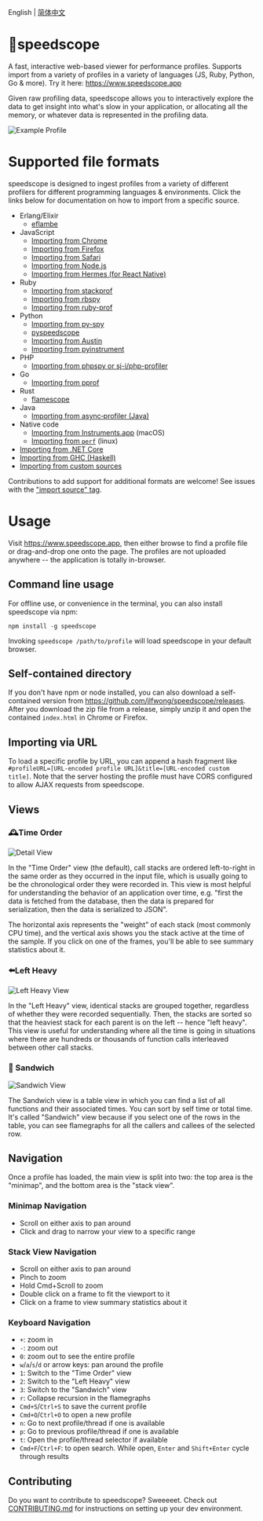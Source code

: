 English | [简体中文](./README-zh_CN.md)
# 🔬speedscope 
A fast, interactive web-based viewer for performance profiles. Supports import from a variety of profiles in a variety of languages (JS, Ruby, Python, Go & more). Try it here: https://www.speedscope.app

Given raw profiling data, speedscope allows you to interactively explore the data to get insight into what's slow in your application, or allocating all the memory, or whatever data is represented in the profiling data.

![Example Profile](https://user-images.githubusercontent.com/150329/40900669-86eced80-6781-11e8-92c1-dc667b651e72.gif)

[0]: https://en.wikipedia.org/wiki/Profiling_(computer_programming)#Statistical_profilers
[1]: https://github.com/brendangregg/FlameGraph

# Supported file formats

speedscope is designed to ingest profiles from a variety of different profilers for different programming languages & environments. Click the links below for documentation on how to import from a specific source.

- Erlang/Elixir
  - [eflambe](https://github.com/Stratus3D/eflambe)
- JavaScript
  - [Importing from Chrome](https://github.com/jlfwong/speedscope/wiki/Importing-from-Chrome)
  - [Importing from Firefox](https://github.com/jlfwong/speedscope/wiki/Importing-from-Firefox)
  - [Importing from Safari](https://github.com/jlfwong/speedscope/wiki/Importing-from-Safari)
  - [Importing from Node.js](https://github.com/jlfwong/speedscope/wiki/Importing-from-Node.js)
  - [Importing from Hermes (for React Native)](https://github.com/jlfwong/speedscope/wiki/Importing-from-Hermes)
- Ruby
  - [Importing from stackprof](https://github.com/jlfwong/speedscope/wiki/Importing-from-stackprof-(ruby))
  - [Importing from rbspy](https://github.com/jlfwong/speedscope/wiki/Importing-from-rbspy-(ruby))
  - [Importing from ruby-prof](https://github.com/jlfwong/speedscope/wiki/Importing-from-ruby-prof)
- Python
  - [Importing from py-spy](https://github.com/jlfwong/speedscope/wiki/Importing-from-py-spy-(python))
  - [pyspeedscope](https://github.com/windelbouwman/pyspeedscope)
  - [Importing from Austin](https://github.com/P403n1x87/austin-python#format-conversion)
  - [Importing from pyinstrument](https://github.com/jlfwong/speedscope/wiki/Importing-from-pyinstrument-(python))
- PHP
  - [Importing from phpspy or sj-i/php-profiler](https://github.com/sj-i/php-profiler/pull/101)
- Go
  - [Importing from pprof](https://github.com/jlfwong/speedscope/wiki/Importing-from-pprof-(go))  
- Rust
  - [flamescope](https://github.com/coolreader18/flamescope)
- Java
  - [Importing from async‐profiler (Java)
](https://github.com/jlfwong/speedscope/wiki/Importing-from-async%E2%80%90profiler-(Java))
- Native code
  - [Importing from Instruments.app](https://github.com/jlfwong/speedscope/wiki/Importing-from-Instruments.app) (macOS)
  - [Importing from `perf`](https://github.com/jlfwong/speedscope/wiki/Importing-from-perf-(linux)) (linux)
- [Importing from .NET Core](https://github.com/jlfwong/speedscope/wiki/Importing-from-.NET-Core)
- [Importing from GHC (Haskell)](https://github.com/jlfwong/speedscope/wiki/Importing-from-Haskell)
- [Importing from custom sources](https://github.com/jlfwong/speedscope/wiki/Importing-from-custom-sources)

Contributions to add support for additional formats are welcome! See issues with the ["import source" tag](https://github.com/jlfwong/speedscope/issues?q=is%3Aissue+is%3Aopen+label%3A%22import+source%22).
# Usage

Visit https://www.speedscope.app, then either browse to find a profile file or drag-and-drop one onto the page. The profiles are not uploaded anywhere -- the application is totally in-browser.

## Command line usage

For offline use, or convenience in the terminal, you can also install speedscope
via npm:

    npm install -g speedscope

Invoking `speedscope /path/to/profile` will load speedscope in your default browser.

## Self-contained directory

If you don't have npm or node installed, you can also download a
self-contained version from https://github.com/jlfwong/speedscope/releases.
After you download the zip file from a release, simply unzip it and open the
contained `index.html` in Chrome or Firefox.

## Importing via URL

To load a specific profile by URL, you can append a hash fragment like `#profileURL=[URL-encoded profile URL]&title=[URL-encoded custom title]`. Note that the server hosting the profile must have CORS configured to allow AJAX requests from speedscope.

## Views

### 🕰Time Order
![Detail View](https://user-images.githubusercontent.com/150329/42108613-e6ef6d3a-7b8f-11e8-93d4-541b2cb93fe5.png)

In the "Time Order" view (the default), call stacks are ordered left-to-right in the same order as they occurred in the input file, which is usually going to be the chronological order they were recorded in. This view is most helpful for understanding the behavior of an application over time, e.g. "first the data is fetched from the database, then the data is prepared for serialization, then the data is serialized to JSON". 

The horizontal axis represents the "weight" of each stack (most commonly CPU time), and the vertical axis shows you the stack active at the time of the sample. If you click on one of the frames, you'll be able to see summary statistics about it.


### ⬅️Left Heavy
![Left Heavy View](https://user-images.githubusercontent.com/150329/44534434-a05f8380-a6ac-11e8-86ac-e3e05e577c52.png)

In the "Left Heavy" view, identical stacks are grouped together, regardless of whether they were recorded sequentially. Then, the stacks are sorted so that the heaviest stack for each parent is on the left -- hence "left heavy". This view is useful for understanding where all the time is going in situations where there are hundreds or thousands of function calls interleaved between other call stacks.

### 🥪 Sandwich
![Sandwich View](https://user-images.githubusercontent.com/150329/42108467-76a57baa-7b8f-11e8-815f-1df7b6ac3ede.png)

The Sandwich view is a table view in which you can find a list of all functions and their associated times. You can sort by self time or total time.
It's called "Sandwich" view because if you select one of the rows in the table, you can see flamegraphs for all the callers and callees of the selected
row.


## Navigation

Once a profile has loaded, the main view is split into two: the top area is the "minimap", and the bottom area is the "stack view".

### Minimap Navigation

* Scroll on either axis to pan around
* Click and drag to narrow your view to a specific range

### Stack View Navigation

* Scroll on either axis to pan around
* Pinch to zoom
* Hold Cmd+Scroll to zoom
* Double click on a frame to fit the viewport to it
* Click on a frame to view summary statistics about it

### Keyboard Navigation

* `+`: zoom in
* `-`: zoom out
* `0`: zoom out to see the entire profile
* `w`/`a`/`s`/`d` or arrow keys: pan around the profile
* `1`: Switch to the "Time Order" view
* `2`: Switch to the "Left Heavy" view
* `3`: Switch to the "Sandwich" view
* `r`: Collapse recursion in the flamegraphs
* `Cmd+S`/`Ctrl+S` to save the current profile
* `Cmd+O`/`Ctrl+O` to open a new profile
* `n`: Go to next profile/thread if one is available
* `p`: Go to previous profile/thread if one is available
* `t`: Open the profile/thread selector if available
* `Cmd+F`/`Ctrl+F`: to open search. While open, `Enter` and `Shift+Enter` cycle through results

## Contributing

Do you want to contribute to speedscope? Sweeeeet. Check out [CONTRIBUTING.md](./CONTRIBUTING.md) for instructions on setting up your dev environment.
